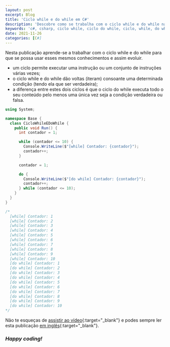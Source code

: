 ```yaml
---
layout: post
excerpt: Blog
title: 'Ciclo while e do while em C#'
description: 'Descobre como se trabalha com o ciclo while e do while na linguagem de programação C#. Obtém respostas às tuas dúvidas com a teoria e os exemplos apresentados.'
keywords: 'c#, csharp, ciclo while, ciclo do while, ciclo, while, do while, ciclos, publicação'
date: 2021-11-26
categories: [C#]
---
```


Nesta publicação aprende-se a trabalhar com o ciclo while e do while para que se possa usar esses mesmos conhecimentos e assim evoluir.

- um ciclo permite executar uma instrução ou um conjunto de instruções várias vezes;
- o ciclo while e do while dão voltas (iteram) consoante uma determinada condição (tendo ela que ser verdadeira);
- a diferença entre estes dois ciclos é que o ciclo do while executa todo o seu conteúdo pelo menos uma única vez seja a condição verdadeira ou falsa.

```csharp
using System;

namespace Base {
  class CicloWhileEDoWhile {
    public void Run() {
      int contador = 1;

      while (contador <= 10) {
        Console.WriteLine($"[while] Contador: {contador}");
        contador++;
      }

      contador = 1;

      do {
        Console.WriteLine($"[do while] Contador: {contador}");
        contador++;
      } while (contador <= 10);
    }
  }
}

/*
  [while] Contador: 1
  [while] Contador: 2
  [while] Contador: 3
  [while] Contador: 4
  [while] Contador: 5
  [while] Contador: 6
  [while] Contador: 7
  [while] Contador: 8
  [while] Contador: 9
  [while] Contador: 10
  [do while] Contador: 1
  [do while] Contador: 2
  [do while] Contador: 3
  [do while] Contador: 4
  [do while] Contador: 5
  [do while] Contador: 6
  [do while] Contador: 7
  [do while] Contador: 8
  [do while] Contador: 9
  [do while] Contador: 10
*/
```

Não te esqueças de [assistir ao vídeo](https://youtu.be/wLxv9_cotcE){:target="\_blank"} e podes sempre ler esta publicação [em inglês](https://nelsonsilvadev.com/blog/20211126/while-and-do-while-loop-in-csharp/){:target="\_blank"}.

### _Happy coding!_
